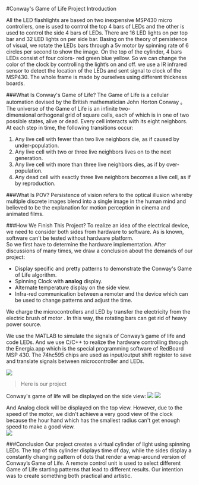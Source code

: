 #Conway's Game of Life Project Introduction

All the LED flashlights are based on two inexpensive MSP430  micro controllers, one is used to control the top 4 bars of LEDs and the other  is used to control the side 4 bars of LEDs.  There are 16 LED lights on per top bar and 32 LED lights on per side bar. Basing on the theory of persistence of visual, we rotate the LEDs bars through a 5v motor by spinning rate  of 6 circles per second to show the image. On the top of the cylinder, 4 bars LEDs consist of four colors- red green blue yellow. So we can change the color of the clock by controlling the light’s  on and off. we use a IR infrared sensor to detect the location of the LEDs and sent signal to clock of the MSP430. The whole frame is made by ourselves using  different thickness boards. 

###What Is Conway's Game of Life?
The Game of Life is a cellular automation devised by the British mathematician John Horton Conway 。The universe of the Game of Life is an infinite two-dimensional orthogonal grid of square cells, each of which is in one of two possible states, alive or dead. Every cell interacts with its eight neighbors. At each step in time, the following transitions occur:   
1. Any live cell with fewer than two live neighbors die, as if caused by under-population.  
2. Any live cell with two or three live neighbors lives on to the next generation.  
3. Any live cell with more than three live neighbors dies, as if by over-population.  
4. Any dead cell with exactly three live neighbors becomes a live cell, as if by reproduction.  


###What Is POV?
Persistence of vision refers to the optical illusion whereby multiple discrete images blend into a single image in the human mind and believed to be the explanation for motion perception in cinema and animated films. 


###How We Finish This Project?
To realize an idea of the electrical device, we need to consider both sides from hardware to software. As is known, software can't be tested without hardware platform.   
So we first have to determine the hardware implementation. 
After discussions of many times, we draw a conclusion about the demands of our project:  
- Display specific and pretty patterns to demonstrate the Conway's Game of Life algorithm.
- Spinning Clock with __analog__ display.
- Alternate temperature display on the side view.
- Infra-red communication between a remoter and the device which can be used to change patterns and adjust the time.

We charge the microcontrollers and LED by transfer the electricity from the electric brush of motor .  In this way, the rotating bars can get rid of heavy power source.

We use the MATLAB to simulate the signals of  Conway’s game of life and code LEDs.  And we use C/C++ to realize the  hardware controlling through the Energia.app which is the special programming software of RedBoard MSP 430. The 74hc595 chips are used as input/output shift register to save and translate signals between microcontroller and LEDs.


    
![](https://github.com/jessehui/STM32/blob/master/Misc%20Files/122766282933771898.jpg)
> Here is our project


Conway's game of life will be displayed on the side view:
![](https://github.com/jessehui/STM32/blob/master/Misc%20Files/20160422_084750.jpg)
![](https://github.com/jessehui/STM32/blob/master/Misc%20Files/753126817623064469.jpg)



And Analog clock will be displayed on the top view. However, due to the speed of the motor, we didn't achieve a very good view of the clock because the hour hand which has the smallest radius can't get enough speed to make a good view.  
![](https://github.com/jessehui/STM32/blob/master/Misc%20Files/20160421_190257.jpg)


###Conclusion
Our project creates a virtual cylinder of light using spinning LEDs. The top of this cylinder displays time of day, while the sides display a constantly changing pattern of dots that render a wrap-around version of Conway’s Game of Life. A remote control unit is used to select different Game of Life starting patterns that lead to different results. Our intention was to create something both practical and artistic. 








